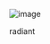 ![image](https://user-images.githubusercontent.com/61982076/92546960-a62f4f80-f208-11ea-8330-c95995d2c454.png)

radiant
